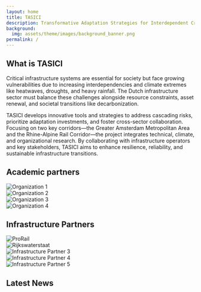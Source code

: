 ```yaml
---
layout: home
title: TASICI
description: Transformative Adaptation Strategies for Interdependent Critical Infrastructure
background:
  img: assets/theme/images/background_banner.png
permalink: /
---
```


## What is TASICI
Critical infrastructure systems are essential for society but face growing vulnerabilities due to increasing interdependencies and climate extremes like heatwaves, droughts, and heavy rainfall. The Dutch infrastructure sector must balance these challenges alongside resource constraints, asset renewal, and societal transitions like decarbonization. 

TASICI develops innovative tools and strategies to address cascading risks, prioritize adaptation investments, and foster cross-sector collaboration. Focusing on two key corridors—the Greater Amsterdam Metropolitan Area and the Rhine-Alpine Rail Corridor—the project integrates technical, climate, and organizational research. By collaborating with infrastructure operators and key stakeholders, TASICI aims to enhance resilience, reliability, and sustainable infrastructure transitions.

## Academic partners

<div class="row text-center py-4">
  <div class="col-12 col-md-6 mb-4">
    <img src="assets/images/ivm-vu.png" alt="Organization 1" class="img-fluid" style="max-height: 80px;">
  </div>
  <div class="col-12 col-md-6 mb-4">
    <img src="assets/images/tudelft.png" alt="Organization 2" class="img-fluid" style="max-height: 80px;">
  </div>
  <div class="col-12 col-md-6 mb-4">
    <img src="assets/images/vu-sbe.png" alt="Organization 3" class="img-fluid" style="max-height: 80px;">
  </div>
  <div class="col-12 col-md-6 mb-4">
    <img src="assets/images/hhs.png" alt="Organization 4" class="img-fluid" style="max-height: 80px;">
  </div>
</div>

## Infrastructure Partners

<div class="row text-center py-4">
  <div class="col-6 col-md-4 col-lg-2 mb-4">
    <img src="assets/images/prorail.png" alt="ProRail" class="img-fluid" style="max-height: 70px;">
  </div>
  <div class="col-6 col-md-4 col-lg-2 mb-4">
    <img src="assets/images/rws.png" alt="Rijkswaterstaat" class="img-fluid" style="max-height: 70px;">
  </div>
  <div class="col-6 col-md-4 col-lg-2 mb-4">
    <img src="assets/images/schiphol.png" alt="Infrastructure Partner 3" class="img-fluid" style="max-height: 70px;">
  </div>
  <div class="col-6 col-md-4 col-lg-2 mb-4">
    <img src="assets/images/portdam.png" alt="Infrastructure Partner 4" class="img-fluid" style="max-height: 70px;">
  </div>
  <div class="col-6 col-md-4 col-lg-2 mb-4">
    <img src="assets/images/vra.png" alt="Infrastructure Partner 5" class="img-fluid" style="max-height: 70px;">
  </div>
</div>

## Latest News
